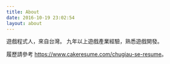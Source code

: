 ```yaml
---
title: About
date: 2016-10-19 23:02:54
layout: about
---
```


遊戲程式人，來自台灣。
九年以上遊戲產業經驗，熟悉遊戲開發。

履歷請參考 <https://www.cakeresume.com/chugiau-se-resume>。
